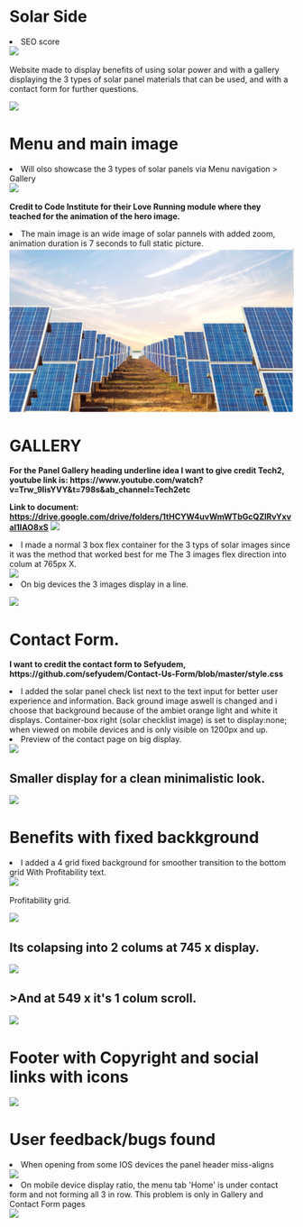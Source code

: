 <h1>Solar Side</h1> 

<li>SEO score</li> 
<img src="https://i.imgur.com/vzoeCqY.png">

Website made to display benefits of using solar power and with a gallery displaying the 3 types of solar panel materials that can be used, and with a contact form for further questions.  

<p><img src="https://i.imgur.com/J90AUy2.png"></p>


<h1>Menu and main image</h1> 
<li>Will olso showcase the 3 types of solar panels via Menu navigation > Gallery</li> 

 <img src="https://i.imgur.com/4lTOugA.png">


<p><strong>Credit to Code Institute for their Love Running module where they teached for the animation of the hero image.</strong>
<li>The main image is an wide image of solar pannels with added zoom, animation duration is 7 seconds to full static picture.</li>
<img src="images/hero.image.png">

<h1>GALLERY</h1>

<p><strong>For the Panel Gallery heading underline idea I want to give credit Tech2, youtube link is: 
https://www.youtube.com/watch?v=Trw_9lisYVY&t=798s&ab_channel=Tech2etc

Link to document: https://drive.google.com/drive/folders/1tHCYW4uvWmWTbGcQZlRvYxval1IAO8xS</strong>
<img src="https://i.imgur.com/EgI0NOV.png">

<li>I made a normal 3 box flex container for the 3 typs of solar images since it was the method that worked best for me
The 3 images flex direction into colum at 765px X.</li>
<img src="https://i.imgur.com/bhMS95V.png">

<li>On big devices the 3 images display in a line.</li>

<img src="https://i.imgur.com/6nNpw5Q.png"></p>


<h1>Contact Form.</h1>

<p><strong>I want to credit the contact form to Sefyudem, https://github.com/sefyudem/Contact-Us-Form/blob/master/style.css</strong>

<li>I added the solar panel check list next to the text input for better user experience and information. 
Back ground image aswell is changed and i choose that background because of the ambiet orange light and white it displays.
Container-box right (solar checklist image) is set to display:none; when viewed on mobile devices and is only visible on 1200px and up.</li>

<li>Preview of the contact page on big display.</li>

<img src="https://i.imgur.com/FBdCtIn.png">

<h2>Smaller display for a clean minimalistic look.</h2>

<img src="https://i.imgur.com/GhVDCKs.png"></p>



<h1><strong>Benefits with fixed backkground</strong></h1>
<li>I added a 4 grid fixed background for smoother transition to the bottom grid With Profitability text.</li>
<img src="https://i.imgur.com/e19ktLe.png">

Profitability grid. 

<img src="https://i.imgur.com/RKanDub.png">

<h2>Its colapsing into 2 colums at 745 x display.</h2>

<img src="https://i.imgur.com/fuyrKGa.png"> 

<h2>>And at 549 x it's 1 colum scroll.</h2>
<img src="https://i.imgur.com/G1zPdv8.png"></p>


<h1><strong>Footer with Copyright and social links with icons</strong></h1>
<img src="https://i.imgur.com/gEgcg2k.png">


<h1>User feedback/bugs found</h1>

<li>When opening from some IOS devices the panel header miss-aligns</li>
<img src="https://i.imgur.com/1VZ4SIu.png">

<li>On mobile device display ratio, the menu tab 'Home' is under contact form and not forming all 3 in row. This problem is only in Gallery and Contact Form pages</li>
<img src="https://i.imgur.com/xYrFqdg.png">


